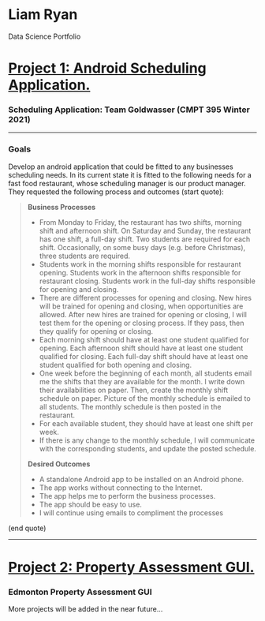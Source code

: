 # Liam Ryan 
Data Science Portfolio 

# [Project 1: Android Scheduling Application.](https://github.com/LiamWRyan/w21goldwasser) 

### Scheduling Application: Team Goldwasser (CMPT 395 Winter 2021)
             
----

### Goals

Develop an android application that could be fitted to any businesses scheduling needs. In its current state it is fitted to the following needs for a fast food restaurant, whose scheduling manager is our product manager. They requested the following process and outcomes (start quote):

> __Business Processes__
> - From Monday to Friday, the restaurant has two shifts, morning shift and afternoon shift. On Saturday and Sunday, the restaurant has one shift, a full-day shift. Two students are required for each shift. Occasionally, on some busy days (e.g. before Christmas), three students are required.
> - Students work in the morning shifts responsible for restaurant opening. Students work in the afternoon shifts responsible for restaurant closing. Students work in the full-day shifts responsible for opening and closing.
> - There are different processes for opening and closing. New hires will be trained for opening and closing, when opportunities are allowed. After new hires are trained for opening or closing, I will test them for the opening or closing process. If they pass, then they qualify for opening or closing.
> - Each morning shift should have at least one student qualified for opening. Each afternoon shift should have at least one student qualified for closing. Each full-day shift should have at least one student qualified for both opening and closing.
> - One week before the beginning of each month, all students email me the shifts that they are available for the month. I write down their availabilities on paper. Then, create the monthly shift schedule on paper. Picture of the monthly schedule is emailed to all students. The monthly schedule is then posted in the restaurant.
> - For each available student, they should have at least one shift per week.
> - If there is any change to the monthly schedule, I will communicate with the corresponding students, and update the posted schedule.
> 
> __Desired Outcomes__
> - A standalone Android app to be installed on an Android phone.
> - The app works without connecting to the Internet.
> - The app helps me to perform the business processes.
> - The app should be easy to use.
> - I will continue using emails to compliment the processes

(end quote)
                
----

# [Project 2: Property Assessment GUI.](https://github.com/LiamWRyan/w21goldwasser) 

### Edmonton Property Assessment GUI




More projects will be added in the near future...
